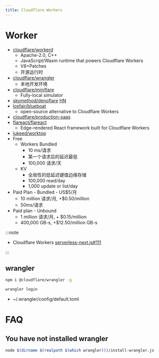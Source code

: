 ```yaml
---
title: Cloudflare Workers
---
```


# Worker

- [cloudflare/workerd](https://github.com/cloudflare/workerd)
  - Apache-2.0, C++
  - JavaScript/Wasm runtime that powers Cloudflare Workers
  - V8+Patches
  - 开源运行时
- [cloudflare/wrangler](https://github.com/cloudflare/wrangler)
  - 本地开发环境
- [cloudflare/miniflare](https://github.com/cloudflare/miniflare)
  - Fully-local simulator
- [skymethod/denoflare](https://github.com/skymethod/denoflare)
  [HN](https://news.ycombinator.com/item?id=29142772)
- [losfair/blueboat](https://github.com/losfair/blueboat)
  - open-source alternative to Cloudflare Workers
- [cloudflare/production-saas](https://github.com/cloudflare/production-saas)
- [flareact/flareact](https://github.com/flareact/flareact)
  - Edge-rendered React framework built for Cloudflare Workers
- [lukeed/worktop](https://github.com/lukeed/worktop)
- Free
  - Workers Bundled
    - 10 ms/请求
    - 第一个请求后的延迟最低
    - 100,000 请求/天
  - KV
    - 全局性的低延迟键值边缘存储
    - 100,000 read/day
    - 1,000 update or list/day
- Paid Plan - Bundled - US$5/月
  - 10 million 请求/月, +$0.50/million
  - 50ms/请求
- Paid plan - Unbound
  - 1 million 请求/月, + $0.15/million
  - 400,000 GB-s, +$12.50/million GB-s

:::note

- Cloudflare Workers [serverless-next.js#111](https://github.com/serverless-nextjs/serverless-next.js/issues/111)

:::

## wrangler

```bash
npm i @cloudflare/wrangler -g

wrangler login
```

- ~/.wrangler/config/default.toml

# FAQ

## You have not installed wrangler

```bash
node $(dirname $(realpath $(which wrangler)))/install-wrangler.js
```
